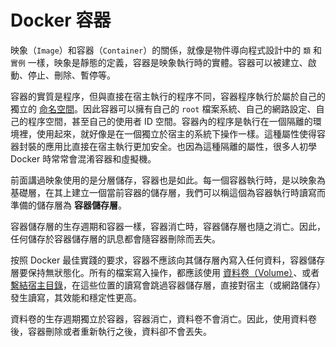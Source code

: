 # Docker 容器

映象（`Image`）和容器（`Container`）的關係，就像是物件導向程式設計中的 `類` 和 `實例` 一樣，映象是靜態的定義，容器是映象執行時的實體。容器可以被建立、啟動、停止、刪除、暫停等。

容器的實質是程序，但與直接在宿主執行的程序不同，容器程序執行於屬於自己的獨立的 [命名空間](https://en.wikipedia.org/wiki/Linux_namespaces)。因此容器可以擁有自己的 `root` 檔案系統、自己的網路設定、自己的程序空間，甚至自己的使用者 ID 空間。容器內的程序是執行在一個隔離的環境裡，使用起來，就好像是在一個獨立於宿主的系統下操作一樣。這種屬性使得容器封裝的應用比直接在宿主執行更加安全。也因為這種隔離的屬性，很多人初學 Docker 時常常會混淆容器和虛擬機。

前面講過映象使用的是分層儲存，容器也是如此。每一個容器執行時，是以映象為基礎層，在其上建立一個當前容器的儲存層，我們可以稱這個為容器執行時讀寫而準備的儲存層為 **容器儲存層**。

容器儲存層的生存週期和容器一樣，容器消亡時，容器儲存層也隨之消亡。因此，任何儲存於容器儲存層的訊息都會隨容器刪除而丟失。

按照 Docker 最佳實踐的要求，容器不應該向其儲存層內寫入任何資料，容器儲存層要保持無狀態化。所有的檔案寫入操作，都應該使用 [資料卷（Volume）](../data_management/volume.md)、或者 [繫結宿主目錄](../data_management/bind-mounts.md)，在這些位置的讀寫會跳過容器儲存層，直接對宿主（或網路儲存）發生讀寫，其效能和穩定性更高。

資料卷的生存週期獨立於容器，容器消亡，資料卷不會消亡。因此，使用資料卷後，容器刪除或者重新執行之後，資料卻不會丟失。
